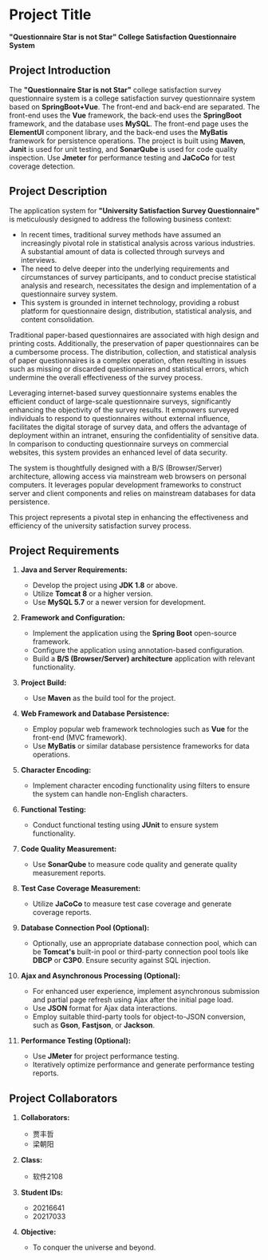 # Project Title

**"Questionnaire Star is not Star" College Satisfaction Questionnaire System**

## Project Introduction

The **"Questionnaire Star is not Star"** college satisfaction survey questionnaire system is a college satisfaction survey questionnaire system based on **SpringBoot+Vue**. The front-end and back-end are separated. The front-end uses the **Vue** framework, the back-end uses the **SpringBoot** framework, and the database uses **MySQL**. The front-end page uses the **ElementUI** component library, and the back-end uses the **MyBatis** framework for persistence operations. The project is built using **Maven**, **Junit** is used for unit testing, and **SonarQube** is used for code quality inspection. Use **Jmeter** for performance testing and **JaCoCo** for test coverage detection.

## Project Description

The application system for **"University Satisfaction Survey Questionnaire"** is meticulously designed to address the following business context:

- In recent times, traditional survey methods have assumed an increasingly pivotal role in statistical analysis across various industries. A substantial amount of data is collected through surveys and interviews.
- The need to delve deeper into the underlying requirements and circumstances of survey participants, and to conduct precise statistical analysis and research, necessitates the design and implementation of a questionnaire survey system.
- This system is grounded in internet technology, providing a robust platform for questionnaire design, distribution, statistical analysis, and content consolidation.

Traditional paper-based questionnaires are associated with high design and printing costs. Additionally, the preservation of paper questionnaires can be a cumbersome process. The distribution, collection, and statistical analysis of paper questionnaires is a complex operation, often resulting in issues such as missing or discarded questionnaires and statistical errors, which undermine the overall effectiveness of the survey process.

Leveraging internet-based survey questionnaire systems enables the efficient conduct of large-scale questionnaire surveys, significantly enhancing the objectivity of the survey results. It empowers surveyed individuals to respond to questionnaires without external influence, facilitates the digital storage of survey data, and offers the advantage of deployment within an intranet, ensuring the confidentiality of sensitive data. In comparison to conducting questionnaire surveys on commercial websites, this system provides an enhanced level of data security.

The system is thoughtfully designed with a B/S (Browser/Server) architecture, allowing access via mainstream web browsers on personal computers. It leverages popular development frameworks to construct server and client components and relies on mainstream databases for data persistence.

This project represents a pivotal step in enhancing the effectiveness and efficiency of the university satisfaction survey process.


## Project Requirements

1. **Java and Server Requirements:**
   - Develop the project using **JDK 1.8** or above.
   - Utilize **Tomcat 8** or a higher version.
   - Use **MySQL 5.7** or a newer version for development.

2. **Framework and Configuration:**
   - Implement the application using the **Spring Boot** open-source framework.
   - Configure the application using annotation-based configuration.
   - Build a **B/S (Browser/Server) architecture** application with relevant functionality.

3. **Project Build:**
   - Use **Maven** as the build tool for the project.

4. **Web Framework and Database Persistence:**
   - Employ popular web framework technologies such as **Vue** for the front-end (MVC framework).
   - Use **MyBatis** or similar database persistence frameworks for data operations.

5. **Character Encoding:**
   - Implement character encoding functionality using filters to ensure the system can handle non-English characters.

6. **Functional Testing:**
   - Conduct functional testing using **JUnit** to ensure system functionality.

7. **Code Quality Measurement:**
   - Use **SonarQube** to measure code quality and generate quality measurement reports.

8. **Test Case Coverage Measurement:**
   - Utilize **JaCoCo** to measure test case coverage and generate coverage reports.

9. **Database Connection Pool (Optional):**
   - Optionally, use an appropriate database connection pool, which can be **Tomcat's** built-in pool or third-party connection pool tools like **DBCP** or **C3P0**. Ensure security against SQL injection.

10. **Ajax and Asynchronous Processing (Optional):**
    - For enhanced user experience, implement asynchronous submission and partial page refresh using Ajax after the initial page load.
    - Use **JSON** format for Ajax data interactions.
    - Employ suitable third-party tools for object-to-JSON conversion, such as **Gson**, **Fastjson**, or **Jackson**.

11. **Performance Testing (Optional):**
    - Use **JMeter** for project performance testing.
    - Iteratively optimize performance and generate performance testing reports.

## Project Collaborators

1. **Collaborators:** 
   - 贾丰哲
   - 梁朝阳

2. **Class:** 
   - 软件2108

3. **Student IDs:** 
   - 20216641
   - 20217033

4. **Objective:** 
   - To conquer the universe and beyond.
